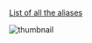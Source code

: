 [List of all the aliases](https://mr21.github.io/gitfast/)

![thumbnail](https://mr21.github.io/gitfast/thumbnail.jpg)
